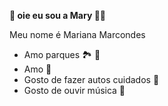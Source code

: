  **🐚 oie eu sou a Mary 🧜‍♀️**
 
Meu nome é Mariana Marcondes 

 - Amo parques 🏞️ 🎡
 - Amo 🍨
 - Gosto de fazer autos cuidados 💅
 - Gosto de ouvir música 🎵
